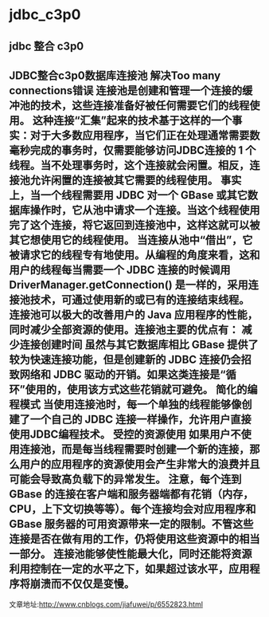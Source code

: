 # jdbc_c3p0
jdbc 整合 c3p0
------------------------------------------
  JDBC整合c3p0数据库连接池 解决Too many connections错误
  连接池是创建和管理一个连接的缓冲池的技术，这些连接准备好被任何需要它们的线程使用。
  这种连接“汇集”起来的技术基于这样的一个事实：对于大多数应用程序，当它们正在处理通常需要数毫秒完成的事务时，仅需要能够访问JDBC连接的 1 个线程。当不处理事务时，这个连接就会闲置。相反，连接池允许闲置的连接被其它需要的线程使用。
  事实上，当一个线程需要用 JDBC 对一个 GBase 或其它数据库操作时，它从池中请求一个连接。当这个线程使用完了这个连接，将它返回到连接池中，这样这就可以被其它想使用它的线程使用。
  当连接从池中“借出”，它被请求它的线程专有地使用。从编程的角度来看，这和用户的线程每当需要一个 JDBC 连接的时候调用DriverManager.getConnection() 是一样的，采用连接池技术，可通过使用新的或已有的连接结束线程。
连接池可以极大的改善用户的 Java 应用程序的性能，同时减少全部资源的使用。连接池主要的优点有：
  减少连接创建时间
  虽然与其它数据库相比 GBase 提供了较为快速连接功能，但是创建新的 JDBC 连接仍会招致网络和 JDBC 驱动的开销。如果这类连接是“循环”使用的，使用该方式这些花销就可避免。
  简化的编程模式
  当使用连接池时，每一个单独的线程能够像创建了一个自己的 JDBC 连接一样操作，允许用户直接使用JDBC编程技术。
  受控的资源使用
  如果用户不使用连接池，而是每当线程需要时创建一个新的连接，那么用户的应用程序的资源使用会产生非常大的浪费并且可能会导致高负载下的异常发生。
注意，每个连到 GBase 的连接在客户端和服务器端都有花销（内存，CPU，上下文切换等等）。每个连接均会对应用程序和 GBase 服务器的可用资源带来一定的限制。不管这些连接是否在做有用的工作，仍将使用这些资源中的相当一部分。
  连接池能够使性能最大化，同时还能将资源利用控制在一定的水平之下，如果超过该水平，应用程序将崩溃而不仅仅是变慢。
------------------------------------------
  
  文章地址:http://www.cnblogs.com/jiafuwei/p/6552823.html
